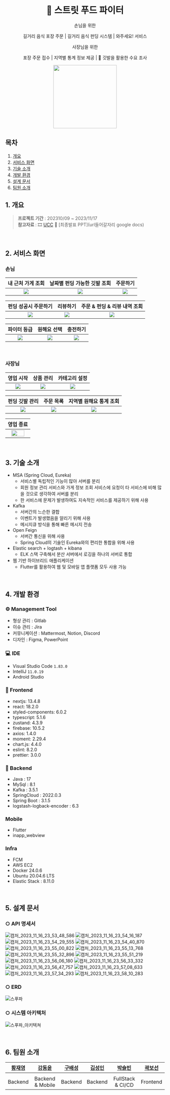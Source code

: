 <div align="center">

# :articulated_lorry: 스트릿 푸드 파이터

손님을 위한

길거리 음식 포장 주문 | 길거리 음식 펀딩 시스템 | 와주세요! 서비스

사장님을 위한

포장 주문 접수 | 지역별 통계 정보 제공 | :triangular_flag_on_post: 깃발을 활용한 수요 조사

<img src="/uploads/f37f870f6068a3dcb79f5b0c706cf7d1/image_29.png" width="200px">
</div>

## 목차
1. [개요](#)
2. [서비스 화면](#)
3. [기술 소개](#)
4. [개발 환경](#)
5. [설계 문서](#)
6. [팀원 소개](#)

## 1. 개요
> <b>프로젝트 기간</b> : 202310/09 ~ 2023/11/17 <br>
> <b>참고자료 </b> : 🎞 [UCC](https://www.youtube.com/watch?v=F7RfIP8jiGM)
📃 [최종발표 PPT](url들어갈자리 google docs)
<br>

## 2. 서비스 화면
### 손님
| **내 근처 가게 조회** | **날짜별 펀딩 가능한 깃발 조회** | **주문하기** |
| :------: | :------: | :------: |
|<img src="/uploads/63cad4d356e4dc0306c1edc3f5bba56b/_1_손님_내근처주문가게보기.gif">|<img src="/uploads/dc06d54066666998005ddbf10316d9c8/_2_손님_날짜기준내근처펀딩가게보기.gif">|<img src="/uploads/1a51be8d403bd088a375eba03431e7d9/_3_손님_주문하기.gif">|

| **펀딩 성공시 주문하기** | **리뷰하기** | **주문 & 펀딩 & 리뷰 내역 조회** |
| :------: | :------: | :------: |
|<img src="/uploads/ab2c1e6eca081f09b5acfb905aa18b16/_4_손님_펀딩성공_주문하기.gif">|<img src="/uploads/485323f0717f8866005b99ca88c5be25/_5_손님_리뷰하기.gif">|<img src="/uploads/33b1f4bacdb3a2b1cf63ff117286b91e/_6_손님_주문내역_펀딩내역_리뷰내역.gif">|

| **파이터 등급** | **원해요 선택** | **충전하기** |
| :------: | :------: | :------: |
|<img src="/uploads/ba42f2071b9f5f5e31b2cabbf3676268/_7_손님_회원정보_파이터등급안내.gif">|<img src="/uploads/ef845d202b87b54ebf078898ac3ecce2/_8_손님_원해요선택.gif">|<img src="/uploads/f65f49d06a17ad004d37f8350031a36d/_9_손님_충전하기.gif">|
<br>

### 사장님
| **영업 시작** | **상품 관리** | **카테고리 설정** |
| :------: | :------: | :------: |
|<img src="/uploads/aa138f81e0378a7cb1ffb1b876a7ec45/_1_사장님영업시작.gif">|<img src="/uploads/94fef1c26f0a526c01ddb754a70727a2/_2_사장님상품관리.gif">|<img src="/uploads/52689379ca426b87f06623b45167fbd6/_3_사장님카테고리설정.gif">|

| **펀딩 깃발 관리** | **주문 목록** | **지역별 원해요 통계 조회** |
| :------: | :------: | :------: |
|<img src="/uploads/ab64fca05d68fad97cfbc253a309d7d1/_4_사장님_펀딩깃발관리.gif">|<img src="/uploads/f6639922d80edcb3e99e300e8c71d070/_5_사장님주문목록_주문상태확인_및_변경_.gif">|<img src="/uploads/764d904e40e6805954e6f2233ea9cd46/_6_사장님지역별원해요통계확인.gif">|

| **영업 종료** |
| :------: |
|<img src="/uploads/5d02fc34381f38f82faf01ad75acf029/_7_사장님_영업종료.gif" width="80%">|
<br>

## 3. 기술 소개
- MSA (Spring Cloud, Eureka)
    - 서비스별 독립적인 기능이 많아 서버를 분리
    - 회원 정보 관리 서비스와 가게 정보 조회 서비스에 요청이 타 서비스에 비해 많을 것으로 생각하여 서버를 분리
    - 한 서비스에 문제가 발생하여도 지속적인 서비스를 제공하기 위해 사용
- Kafka
    - 서버간의 느슨한 결합
    - 이벤트가 발생했음을 알리기 위해 사용
    - 메시지큐 방식을 통해 빠른 메시지 전송
- Open Feign
    - 서버간 통신을 위해 사용
    - Spring Cloud의 기술인 Eureka와의 편리한 통합을 위해 사용
- Elastic search + logtash + kibana
    - ELK 스택 구축해서 분산 서버에서 로깅을 하나의 서버로 통합
- 웹 기반 하이브리드 애플리케이션
    - Flutter를 활용하여 웹 및 모바일 앱 플랫폼 모두 사용 가능
<br>

## 4. 개발 환경
### ⚙ Management Tool
- 형상 관리 : Gitlab
- 이슈 관리 : Jira
- 커뮤니케이션 : Mattermost, Notion, Discord
- 디자인 : Figma, PowerPoint

### 💻 IDE
- Visual Studio Code `1.83.0`
- IntelliJ `11.0.19`
- Android Studio

### 📱 Frontend
- nextjs: 13.4.8
- react: 18.2.0
- styled-components: 6.0.2
- typescript: 5.1.6
- zustand: 4.3.9
- firebase: 10.5.2
- axios: 1.4.0
- moment: 2.29.4
- chart.js: 4.4.0
- eslint: 8.2.0
- prettier: 3.0.0

### 💾 Backend
- Java : 17
- MySql : 8.1
- Kafka : 3.5.1
- SpringCloud : 2022.0.3
- Spring Boot : 3.1.5
- logstash-logback-encoder : 6.3

### Mobile
- Flutter
- inapp_webview

### Infra
- FCM
- AWS EC2
- Docker 24.0.6
- Ubuntu 20.04.6 LTS
- Elastic Stack : 8.11.0
<br>

## 5. 설계 문서

### ○ API 명세서
![캡처_2023_11_16_23_53_48_586](/uploads/13ee22084f8f55d8f9b355c966e554d2/캡처_2023_11_16_23_53_48_586.png)
![캡처_2023_11_16_23_54_16_187](/uploads/45cb76956982d85799bec60ed81b68ad/캡처_2023_11_16_23_54_16_187.png)
![캡처_2023_11_16_23_54_29_555](/uploads/e0d45adfbd25eb36ca4028c54c86d38a/캡처_2023_11_16_23_54_29_555.png)
![캡처_2023_11_16_23_54_40_870](/uploads/b5cc2bf2349ecd687babf2b8f20c8b2d/캡처_2023_11_16_23_54_40_870.png)
![캡처_2023_11_16_23_55_00_822](/uploads/5c38cfc99b9d555d0d8801fa28e69fed/캡처_2023_11_16_23_55_00_822.png)
![캡처_2023_11_16_23_55_13_768](/uploads/97ee03a6963bdfcd84c3f8813d09894c/캡처_2023_11_16_23_55_13_768.png)
![캡처_2023_11_16_23_55_32_896](/uploads/840dfc58130ac995bfe0e54563b16c36/캡처_2023_11_16_23_55_32_896.png)
![캡처_2023_11_16_23_55_51_219](/uploads/1693469122339c9a1fea5f16bd543f18/캡처_2023_11_16_23_55_51_219.png)
![캡처_2023_11_16_23_56_06_180](/uploads/fa5bb820826d564d3e34316031d53560/캡처_2023_11_16_23_56_06_180.png)
![캡처_2023_11_16_23_56_33_332](/uploads/7177120934fbec4288d9ab46d7f0972e/캡처_2023_11_16_23_56_33_332.png)
![캡처_2023_11_16_23_56_47_757](/uploads/214fc4df89de5afa99f200c75626aa15/캡처_2023_11_16_23_56_47_757.png)
![캡처_2023_11_16_23_57_08_633](/uploads/68b143c8e446b9b0de3345e1b6a77fda/캡처_2023_11_16_23_57_08_633.png)
![캡처_2023_11_16_23_57_34_293](/uploads/c153304822be150ae9fcd231b582cd9b/캡처_2023_11_16_23_57_34_293.png)
![캡처_2023_11_16_23_58_10_283](/uploads/53b62a5f7564cf8a6e42e5946f92c9d9/캡처_2023_11_16_23_58_10_283.png)

### ○ ERD
![스푸파](/uploads/7c30232d3b968f987de713134598276a/스푸파.png)

### ○ 시스템 아키텍처
![스푸파_아키텍쳐](/uploads/04e6f1e8280b97f84ff8df2aec3e43eb/스푸파_아키텍쳐.png)

<br>

## 6. 팀원 소개
| **[황재영](https://github.com/JJaeki)**|**[강동윤](https://github.com/yty455)**|**[구배성](https://github.com/deerKBS)**|**[김성인](https://github.com/ksi2564)**|**[박슬빈](https://github.com/slbin-park)**|**[곽보선](https://github.com/0214kbs)**|
|:---:|:---:|:---:|:---:|:---:|:---:|
| <img title="" src="/uploads/3da8a2bf4e13b05b033a9e31dcfafc47/황재영.png" alt=""> | <img title="" src="/uploads/cbe2fe9b72d63160722bcd058bd08ff5/강동윤.png" alt="" > | <img title="" src="/uploads/8373c833c99918061a4a91d21b91c7f3/구배성.png" alt="" > | <img title="" src="/uploads/186f790c6ae2a7ffcd78cb7e3391818d/김성인.png" alt="" > | <img title="" src="/uploads/8389468d432ed19c2f569f9965cbb483/박슬빈.png" alt=""> | <img title="" src="/uploads/70e04ac14642f8875af091cfe01eac4f/곽보선.png" alt=""> |
|Backend|Backend & Mobile|Backend|Backend|FullStack & CI/CD|Frontend|












